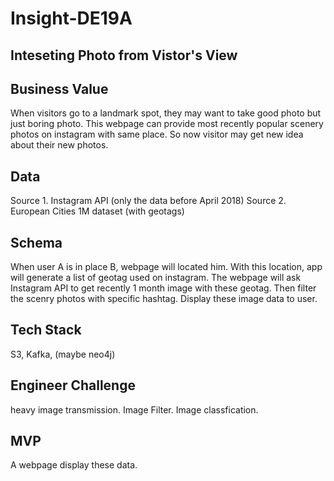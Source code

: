 # Insight-DE19A
## Inteseting Photo from Vistor's View 
## Business Value
When visitors go to a landmark spot, they may want to take good photo but just boring photo. This webpage can provide most recently popular scenery photos on instagram with same place. So now visitor may get new idea about their new photos.

## Data 
Source 1. Instagram API (only the data before April 2018)
Source 2. European Cities 1M dataset (with geotags)

## Schema 
When user A is in place B, webpage will located him. With this location, app will generate a list of geotag used on instagram. The webpage will ask Instagram API to get recently 1 month image with these geotag. Then filter the scenry photos with specific hashtag. Display these image data to user. 

## Tech Stack
S3, Kafka, (maybe neo4j)

## Engineer Challenge 
heavy image transmission. Image Filter. Image classfication. 

## MVP 
A webpage display these data. 
